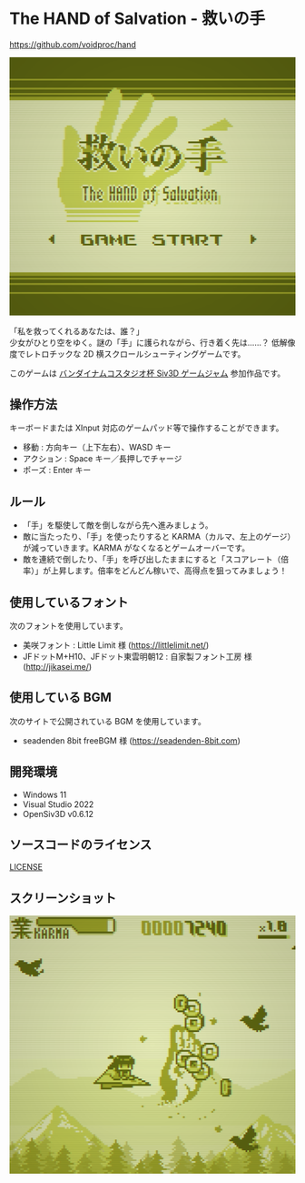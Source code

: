 # The HAND of Salvation - 救いの手

https://github.com/voidproc/hand

![Title](./screenshot/title.png)

「私を救ってくれるあなたは、誰？」<br>
少女がひとり空をゆく。謎の「手」に護られながら、行き着く先は……？
低解像度でレトロチックな 2D 横スクロールシューティングゲームです。

このゲームは [バンダイナムコスタジオ杯 Siv3D ゲームジャム](https://bandainamcostudios.connpass.com/event/295239/) 参加作品です。

## 操作方法
キーボードまたは XInput 対応のゲームパッド等で操作することができます。
- 移動 : 方向キー（上下左右）、WASD キー
- アクション : Space キー／長押しでチャージ
- ポーズ : Enter キー

## ルール
- 「手」を駆使して敵を倒しながら先へ進みましょう。
- 敵に当たったり、「手」を使ったりすると KARMA（カルマ、左上のゲージ）が減っていきます。KARMA がなくなるとゲームオーバーです。
- 敵を連続で倒したり、「手」を呼び出したままにすると「スコアレート（倍率）」が上昇します。倍率をどんどん稼いで、高得点を狙ってみましょう！

## 使用しているフォント
次のフォントを使用しています。
- 美咲フォント : Little Limit 様 (https://littlelimit.net/)
- JFドットM+H10、JFドット東雲明朝12 : 自家製フォント工房 様 (http://jikasei.me/)

## 使用している BGM
次のサイトで公開されている BGM を使用しています。
- seadenden 8bit freeBGM 様 (https://seadenden-8bit.com)

## 開発環境
- Windows 11
- Visual Studio 2022
- OpenSiv3D v0.6.12

## ソースコードのライセンス
[LICENSE](./LICENSE)

## スクリーンショット
![Area 1](./screenshot/area1.png)
